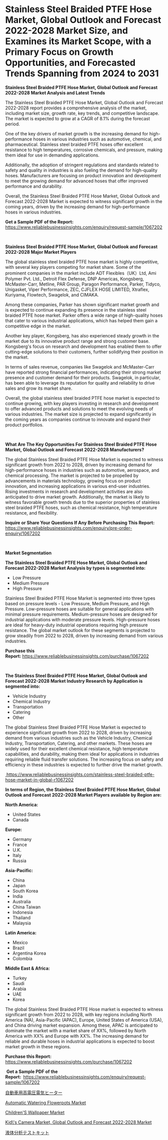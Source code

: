 <p><h1>Stainless Steel Braided PTFE Hose Market, Global Outlook and Forecast 2022-2028 Market Size, and Examines its Market Scope, with a Primary Focus on Growth Opportunities, and Forecasted Trends Spanning from 2024 to 2031</h1></p><p><strong>Stainless Steel Braided PTFE Hose Market, Global Outlook and Forecast 2022-2028 Market Analysis and Latest Trends</strong></p>
<p><p>The Stainless Steel Braided PTFE Hose Market, Global Outlook and Forecast 2022-2028 report provides a comprehensive analysis of the market, including market size, growth rate, key trends, and competitive landscape. The market is expected to grow at a CAGR of 8.1% during the forecast period. </p><p>One of the key drivers of market growth is the increasing demand for high-performance hoses in various industries such as automotive, chemical, and pharmaceutical. Stainless steel braided PTFE hoses offer excellent resistance to high temperatures, corrosive chemicals, and pressure, making them ideal for use in demanding applications.</p><p>Additionally, the adoption of stringent regulations and standards related to safety and quality in industries is also fueling the demand for high-quality hoses. Manufacturers are focusing on product innovation and development to meet the growing demand for advanced hoses that offer improved performance and durability.</p><p>Overall, the Stainless Steel Braided PTFE Hose Market, Global Outlook and Forecast 2022-2028 Market is expected to witness significant growth in the coming years, driven by the increasing demand for high-performance hoses in various industries.</p></p>
<p><strong>Get a Sample PDF of the Report:&nbsp;</strong> <a href="https://www.reliablebusinessinsights.com/enquiry/request-sample/1067202">https://www.reliablebusinessinsights.com/enquiry/request-sample/1067202</a></p>
<p>&nbsp;</p>
<p><strong>Stainless Steel Braided PTFE Hose Market, Global Outlook and Forecast 2022-2028 Major Market Players</strong></p>
<p><p>The global stainless steel braided PTFE hose market is highly competitive, with several key players competing for market share. Some of the prominent companies in the market include ADT Flexibles（UK）Ltd, Ami Polymer Pvt. Ltd., Detroit Flex Defense, DNP Americas, Kongsberg, McMaster-Carr, Metline, PAR Group, Paragon Performance, Parker, Tidyco, Unigasket, Viper Performance, ZEC, CJFLEX HOSE LIMITED, Xtraflex, Kuriyama, Flowtech, Swagelok, and CIMAKA.</p><p>Among these companies, Parker has shown significant market growth and is expected to continue expanding its presence in the stainless steel braided PTFE hose market. Parker offers a wide range of high-quality hoses that cater to various industrial applications, which has helped them gain a competitive edge in the market.</p><p>Another key player, Kongsberg, has also experienced steady growth in the market due to its innovative product range and strong customer base. Kongsberg's focus on research and development has enabled them to offer cutting-edge solutions to their customers, further solidifying their position in the market.</p><p>In terms of sales revenue, companies like Swagelok and McMaster-Carr have reported strong financial performances, indicating their strong market presence and customer demand for their products. Swagelok, in particular, has been able to leverage its reputation for quality and reliability to drive sales and grow its market share.</p><p>Overall, the global stainless steel braided PTFE hose market is expected to continue growing, with key players investing in research and development to offer advanced products and solutions to meet the evolving needs of various industries. The market size is projected to expand significantly in the coming years as companies continue to innovate and expand their product portfolios.</p></p>
<p>&nbsp;</p>
<p><strong>What Are The Key Opportunities For Stainless Steel Braided PTFE Hose Market, Global Outlook and Forecast 2022-2028 Manufacturers?</strong></p>
<p><p>The global Stainless Steel Braided PTFE Hose Market is expected to witness significant growth from 2022 to 2028, driven by increasing demand for high-performance hoses in industries such as automotive, aerospace, and chemical processing. The market is projected to be propelled by advancements in materials technology, growing focus on product innovation, and increasing applications in various end-user industries. Rising investments in research and development activities are also anticipated to drive market growth. Additionally, the market is likely to witness favorable growth trends due to the superior properties of stainless steel braided PTFE hoses, such as chemical resistance, high temperature resistance, and flexibility.</p></p>
<p><strong>Inquire or Share Your Questions If Any Before Purchasing This Report:</strong> <a href="https://www.reliablebusinessinsights.com/enquiry/pre-order-enquiry/1067202">https://www.reliablebusinessinsights.com/enquiry/pre-order-enquiry/1067202</a></p>
<p>&nbsp;</p>
<p><strong>Market Segmentation</strong></p>
<p><strong>The Stainless Steel Braided PTFE Hose Market, Global Outlook and Forecast 2022-2028 Market Analysis by types is segmented into:</strong></p>
<p><ul><li>Low Pressure</li><li>Medium Pressure</li><li>High Pressure</li></ul></p>
<p><p>Stainless Steel Braided PTFE Hose Market is segmented into three types based on pressure levels - Low Pressure, Medium Pressure, and High Pressure. Low-pressure hoses are suitable for general applications with minimal pressure requirements. Medium-pressure hoses are designed for industrial applications with moderate pressure levels. High-pressure hoses are ideal for heavy-duty industrial operations requiring high pressure resistance. The global market outlook for these segments is projected to grow steadily from 2022 to 2028, driven by increasing demand from various industries.</p></p>
<p><strong>Purchase this Report:&nbsp;</strong><a href="https://www.reliablebusinessinsights.com/purchase/1067202">https://www.reliablebusinessinsights.com/purchase/1067202</a></p>
<p>&nbsp;</p>
<p><strong>The Stainless Steel Braided PTFE Hose Market, Global Outlook and Forecast 2022-2028 Market Industry Research by Application is segmented into:</strong></p>
<p><ul><li>Vehicle Industry</li><li>Chemical Industry</li><li>Transportation</li><li>Catering</li><li>Other</li></ul></p>
<p><p>The global Stainless Steel Braided PTFE Hose Market is expected to experience significant growth from 2022 to 2028, driven by increasing demand from various industries such as the Vehicle Industry, Chemical Industry, Transportation, Catering, and other markets. These hoses are widely used for their excellent chemical resistance, high temperature capabilities, and durability, making them ideal for applications in industries requiring reliable fluid transfer solutions. The increasing focus on safety and efficiency in these industries is expected to further drive the market growth.</p></p>
<p><a href="https://www.reliablebusinessinsights.com/stainless-steel-braided-ptfe-hose-market-in-global-r1067202">&nbsp;https://www.reliablebusinessinsights.com/stainless-steel-braided-ptfe-hose-market-in-global-r1067202</a></p>
<p><strong>In terms of Region, the Stainless Steel Braided PTFE Hose Market, Global Outlook and Forecast 2022-2028 Market Players available by Region are:</strong></p>
<p>
    <p> <strong> North America: </strong>
        <ul>
            <li>United States</li>
            <li>Canada</li>
        </ul>
        </p> 
    <p> <strong> Europe: </strong>
        <ul>
            <li>Germany</li>
            <li>France</li>
            <li>U.K.</li>
            <li>Italy</li>
            <li>Russia</li>
        </ul>
        </p> 
    <p> <strong> Asia-Pacific: </strong>
        <ul>
            <li>China</li>
            <li>Japan</li>
            <li>South Korea</li>
            <li>India</li>
            <li>Australia</li>
            <li>China Taiwan</li>
            <li>Indonesia</li>
            <li>Thailand</li>
            <li>Malaysia</li>
        </ul>
        </p> 
    <p> <strong> Latin America: </strong>
        <ul>
            <li>Mexico</li>
            <li>Brazil</li>
            <li>Argentina Korea</li>
            <li>Colombia</li>
        </ul>
        </p> 
    <p> <strong> Middle East & Africa: </strong>
        <ul>
            <li>Turkey</li>
            <li>Saudi</li>
            <li>Arabia</li>
            <li>UAE</li>
            <li>Korea</li>
        </ul>
    </p>
    </p>
<p><p>The global Stainless Steel Braided PTFE Hose market is expected to witness significant growth from 2022 to 2028, with key regions including North America (NA), Asia-Pacific (APAC), Europe, United States of America (USA), and China driving market expansion. Among these, APAC is anticipated to dominate the market with a market share of XX%, followed by North America with XX% and Europe with XX%. The increasing demand for reliable and durable hoses in industrial applications is expected to boost market growth in these regions.</p></p>
<p><strong>Purchase this Report: </strong><a href="https://www.reliablebusinessinsights.com/purchase/1067202">https://www.reliablebusinessinsights.com/purchase/1067202</a></p>
<p>&nbsp;<strong>Get a Sample PDF of the Report:&nbsp;&nbsp;</strong><a href="https://www.reliablebusinessinsights.com/enquiry/request-sample/1067202">https://www.reliablebusinessinsights.com/enquiry/request-sample/1067202</a></p>
<p><strong></strong></p>
<p><p><a href="https://github.com/klon646/Market-Research-Report-List-1/blob/main/120434186453.md">自動車用高電圧電気ヒーター</a></p><p><a href="https://issuu.com/reportprime-2/docs/automatic-watering-flowerpots-market-size-2030.ppt">Automatic Watering Flowerpots Market</a></p><p><a href="https://issuu.com/reportprime-2/docs/childrens-wallpaper-market-size-203_100fb7e8108c2d">Children'S Wallpaper Market</a></p><p><a href="https://github.com/angeliabkratze/Market-Research-Report-List-1/blob/main/kids-camera-market-global-outlook-and-forecast-2022-2028-market.md">Kid\'s Camera Market, Global Outlook and Forecast 2022-2028 Market</a></p><p><a href="https://github.com/gfggqjbfys368009/Market-Research-Report-List-2/blob/main/561502093280.md">液体分析テストキット</a></p></p>